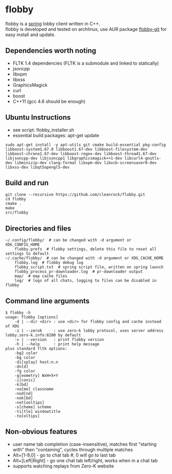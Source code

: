 flobby
======
flobby is a [spring](https://springrts.com) lobby client written in C++.  
flobby is developed and tested on archlinux, use AUR package [flobby-git](https://aur.archlinux.org/packages/flobby-git/) for easy install and update.

Dependencies worth noting
-------------------------
* FLTK 1.4 dependencies (FLTK is a submodule and linked to statically)
* jsoncpp
* libxpm
* libxss
* GraphicsMagick
* curl
* boost
* C++11 (gcc 4.6 should be enough)

Ubuntu Instructions
------------------
* see script: flobby_installer.sh
* essential build packages: apt-get update

```
sudo apt-get install -y apt-utils git cmake build-essential pkg-config libboost-system1.67.0 libboost1.67-dev libboost-filesystem-dev libboost-chrono1.67-dev libboost-regex-dev libboost-thread1.67-dev libjsoncpp-dev libjsoncpp1 libgraphicsmagick++1-dev libcurl4-gnutls-dev libminizip-dev clang-format libxpm-dev libxcb-screensaver0-dev libxss-dev libqt5opengl5-dev
```

Build and run
-------------
    git clone --recursive https://github.com/cleanrock/flobby.git
    cd flobby
    cmake .
    make
    src/flobby

Directories and files
---------------------
    ~/.config/flobby/  # can be changed with -d argument or XDG_CONFIG_HOME
        flobby.prefs  # flobby settings, delete this file to reset all settings to default 
    ~/.cache/flobby/  # can be changed with -d argument or XDG_CACHE_HOME
        flobby.log  # flobby debug log
        flobby_script.txt  # spring script file, written on spring launch
        flobby_process_pr-downloader.log  # pr-downloader output
        map/  # map cache files
        log/  # logs of all chats, logging to files can be disabled in flobby

Command line arguments
----------------------
    $ flobby -h
    usage: flobby [options]
        -d | --dir <dir> : use <dir> for flobby config and cache instead of XDG
        -z | --zerok     : use zero-k lobby protocol, uses server address lobby.zero-k.info:8200 by default
        -v | --version   : print flobby version
        -h | --help      : print help message
    plus standard fltk options:
        -bg2 color
        -bg color
        -di[splay] host:n.n
        -dn[d]
        -fg color
        -g[eometry] WxH+X+Y
        -i[conic]
        -k[bd]
        -na[me] classname
        -nod[nd]
        -nok[bd]
        -not[ooltips]
        -s[cheme] scheme
        -ti[tle] windowtitle
        -to[oltips]

Non-obvious features
--------------------
- user name tab completion (case-insensitive), matches first "starting with" then "containing", cycles through multiple matches
- Alt+[1-9,0] - go to chat tab #, 0 will go to last tab
- Alt+[Left|Right] - go one chat tab left/right, works when in a chat tab
- supports watching replays from Zero-K website
